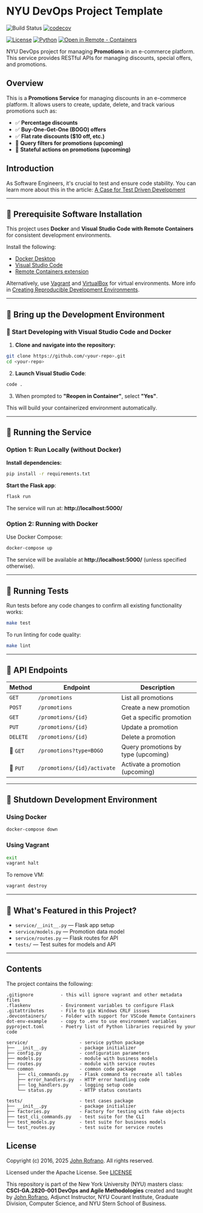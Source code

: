 # NYU DevOps Project Template


![Build Status](https://github.com/tburke-nyu/promotions/actions/workflows/ci.yml/badge.svg)
[![codecov](https://codecov.io/gh/tburke-nyu/promotions/branch/master/graph/badge.svg)](https://codecov.io/gh/tburke-nyu/promotions)


[![License](https://img.shields.io/badge/License-Apache_2.0-blue.svg)](https://opensource.org/licenses/Apache-2.0)
[![Python](https://img.shields.io/badge/Language-Python-blue.svg)](https://python.org/)
[![Open in Remote - Containers](https://img.shields.io/static/v1?label=Remote%20-%20Containers&message=Open&color=blue&logo=visualstudiocode)](https://vscode.dev/redirect?url=vscode://ms-vscode-remote.remote-containers/cloneInVolume?url=https://github.com/<your-repo>)

NYU DevOps project for managing **Promotions** in an e-commerce platform. This service provides RESTful APIs for managing discounts, special offers, and promotions.

## Overview

This is a **Promotions Service** for managing discounts in an e-commerce platform. It allows users to create, update, delete, and track various promotions such as:
- ✅ **Percentage discounts**
- ✅ **Buy-One-Get-One (BOGO) offers**
- ✅ **Flat rate discounts ($10 off, etc.)**
- 🚧 **Query filters for promotions (upcoming)**
- 🚧 **Stateful actions on promotions (upcoming)**

## Introduction
As Software Engineers, it's crucial to test and ensure code stability. You can learn more about this in the article: [A Case for Test Driven Development](https://johnrofrano.medium.com/a-case-for-test-driven-development-7d9a552e0a16)

---

## 📌 Prerequisite Software Installation

This project uses **Docker** and **Visual Studio Code with Remote Containers** for consistent development environments.

Install the following:
- [Docker Desktop](https://www.docker.com/products/docker-desktop)
- [Visual Studio Code](https://code.visualstudio.com)
- [Remote Containers extension](https://marketplace.visualstudio.com/items?itemName=ms-vscode-remote.remote-containers)

Alternatively, use [Vagrant](https://www.vagrantup.com/) and [VirtualBox](https://www.virtualbox.org/) for virtual environments. More info in [Creating Reproducible Development Environments](https://johnrofrano.medium.com/creating-reproducible-development-environments-fac8d6471f35).

---

## 📌 Bring up the Development Environment

### 🚀 Start Developing with Visual Studio Code and Docker

1. **Clone and navigate into the repository:**

```bash
git clone https://github.com/<your-repo>.git
cd <your-repo>
```

2. **Launch Visual Studio Code**:

```bash
code .
```

3. When prompted to **"Reopen in Container"**, select **"Yes"**.

This will build your containerized environment automatically.

---

## 📌 Running the Service

### Option 1: Run Locally (without Docker)

**Install dependencies:**
```bash
pip install -r requirements.txt
```

**Start the Flask app**:
```bash
flask run
```

The service will run at: **http://localhost:5000/**

### Option 2: Running with Docker

Use Docker Compose:

```bash
docker-compose up
```

The service will be available at **http://localhost:5000/** (unless specified otherwise).

---

## 📌 Running Tests

Run tests before any code changes to confirm all existing functionality works:

```bash
make test
```

To run linting for code quality:

```bash
make lint
```

---

## 📌 API Endpoints

| Method | Endpoint | Description |
|--------|----------|-------------|
| `GET`    | `/promotions`         | List all promotions |
| `POST`   | `/promotions`         | Create a new promotion |
| `GET`    | `/promotions/{id}`    | Get a specific promotion |
| `PUT`    | `/promotions/{id}`    | Update a promotion |
| `DELETE` | `/promotions/{id}`    | Delete a promotion |
| 🚧 `GET`  | `/promotions?type=BOGO`| Query promotions by type (upcoming) |
| 🚧 `PUT` | `/promotions/{id}/activate` | Activate a promotion (upcoming) |

---

## 📌 Shutdown Development Environment

### Using Docker
```bash
docker-compose down
```

### Using Vagrant
```bash
exit
vagrant halt
```
To remove VM:
```bash
vagrant destroy
```

---

## 📌 What's Featured in this Project?

- `service/__init__.py` — Flask app setup
- `service/models.py` — Promotion data model
- `service/routes.py` — Flask routes for API
- `tests/` — Test suites for models and API

---

## Contents

The project contains the following:

```text
.gitignore          - this will ignore vagrant and other metadata files
.flaskenv           - Environment variables to configure Flask
.gitattributes      - File to gix Windows CRLF issues
.devcontainers/     - Folder with support for VSCode Remote Containers
dot-env-example     - copy to .env to use environment variables
pyproject.toml      - Poetry list of Python libraries required by your code

service/                   - service python package
├── __init__.py            - package initializer
├── config.py              - configuration parameters
├── models.py              - module with business models
├── routes.py              - module with service routes
└── common                 - common code package
    ├── cli_commands.py    - Flask command to recreate all tables
    ├── error_handlers.py  - HTTP error handling code
    ├── log_handlers.py    - logging setup code
    └── status.py          - HTTP status constants

tests/                     - test cases package
├── __init__.py            - package initializer
├── factories.py           - Factory for testing with fake objects
├── test_cli_commands.py   - test suite for the CLI
├── test_models.py         - test suite for business models
└── test_routes.py         - test suite for service routes
```

## License

Copyright (c) 2016, 2025 [John Rofrano](https://www.linkedin.com/in/JohnRofrano/). All rights reserved.

Licensed under the Apache License. See [LICENSE](LICENSE)

This repository is part of the New York University (NYU) masters class: **CSCI-GA.2820-001 DevOps and Agile Methodologies** created and taught by [John Rofrano](https://cs.nyu.edu/~rofrano/), Adjunct Instructor, NYU Courant Institute, Graduate Division, Computer Science, and NYU Stern School of Business.
